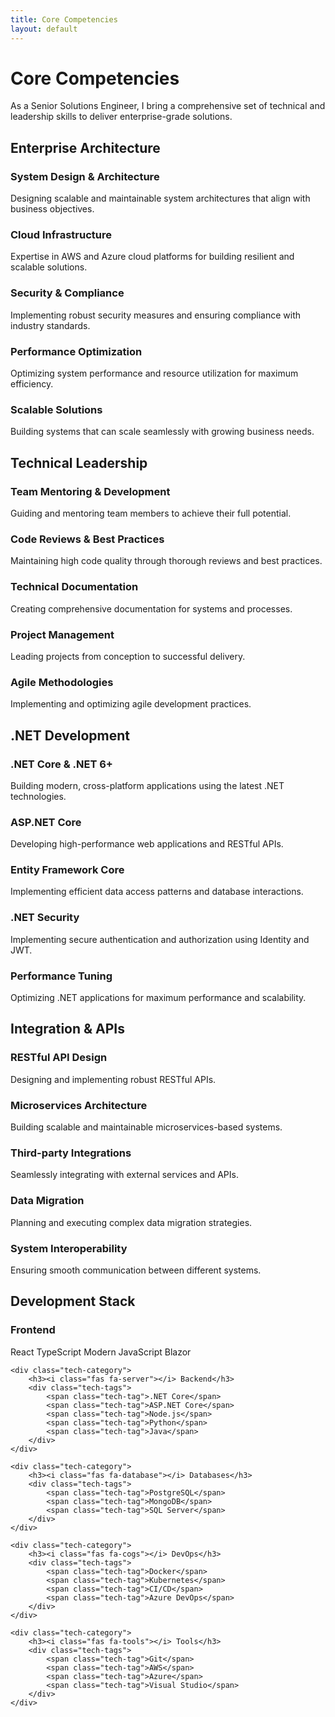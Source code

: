 ```yaml
---
title: Core Competencies
layout: default
---
```


# Core Competencies

As a Senior Solutions Engineer, I bring a comprehensive set of technical and leadership skills to deliver enterprise-grade solutions.

## Enterprise Architecture

<div class="competency-grid">
    <div class="competency-card">
        <i class="fas fa-sitemap"></i>
        <h3>System Design & Architecture</h3>
        <p>Designing scalable and maintainable system architectures that align with business objectives.</p>
    </div>
    <div class="competency-card">
        <i class="fas fa-cloud"></i>
        <h3>Cloud Infrastructure</h3>
        <p>Expertise in AWS and Azure cloud platforms for building resilient and scalable solutions.</p>
    </div>
    <div class="competency-card">
        <i class="fas fa-shield-alt"></i>
        <h3>Security & Compliance</h3>
        <p>Implementing robust security measures and ensuring compliance with industry standards.</p>
    </div>
    <div class="competency-card">
        <i class="fas fa-tachometer-alt"></i>
        <h3>Performance Optimization</h3>
        <p>Optimizing system performance and resource utilization for maximum efficiency.</p>
    </div>
    <div class="competency-card">
        <i class="fas fa-expand-arrows-alt"></i>
        <h3>Scalable Solutions</h3>
        <p>Building systems that can scale seamlessly with growing business needs.</p>
    </div>
</div>

## Technical Leadership

<div class="competency-grid">
    <div class="competency-card">
        <i class="fas fa-users"></i>
        <h3>Team Mentoring & Development</h3>
        <p>Guiding and mentoring team members to achieve their full potential.</p>
    </div>
    <div class="competency-card">
        <i class="fas fa-code"></i>
        <h3>Code Reviews & Best Practices</h3>
        <p>Maintaining high code quality through thorough reviews and best practices.</p>
    </div>
    <div class="competency-card">
        <i class="fas fa-book"></i>
        <h3>Technical Documentation</h3>
        <p>Creating comprehensive documentation for systems and processes.</p>
    </div>
    <div class="competency-card">
        <i class="fas fa-tasks"></i>
        <h3>Project Management</h3>
        <p>Leading projects from conception to successful delivery.</p>
    </div>
    <div class="competency-card">
        <i class="fas fa-sync"></i>
        <h3>Agile Methodologies</h3>
        <p>Implementing and optimizing agile development practices.</p>
    </div>
</div>

## .NET Development

<div class="competency-grid">
    <div class="competency-card">
        <i class="fas fa-code-branch"></i>
        <h3>.NET Core & .NET 6+</h3>
        <p>Building modern, cross-platform applications using the latest .NET technologies.</p>
    </div>
    <div class="competency-card">
        <i class="fas fa-cogs"></i>
        <h3>ASP.NET Core</h3>
        <p>Developing high-performance web applications and RESTful APIs.</p>
    </div>
    <div class="competency-card">
        <i class="fas fa-database"></i>
        <h3>Entity Framework Core</h3>
        <p>Implementing efficient data access patterns and database interactions.</p>
    </div>
    <div class="competency-card">
        <i class="fas fa-shield-alt"></i>
        <h3>.NET Security</h3>
        <p>Implementing secure authentication and authorization using Identity and JWT.</p>
    </div>
    <div class="competency-card">
        <i class="fas fa-microchip"></i>
        <h3>Performance Tuning</h3>
        <p>Optimizing .NET applications for maximum performance and scalability.</p>
    </div>
</div>

## Integration & APIs

<div class="competency-grid">
    <div class="competency-card">
        <i class="fas fa-plug"></i>
        <h3>RESTful API Design</h3>
        <p>Designing and implementing robust RESTful APIs.</p>
    </div>
    <div class="competency-card">
        <i class="fas fa-cubes"></i>
        <h3>Microservices Architecture</h3>
        <p>Building scalable and maintainable microservices-based systems.</p>
    </div>
    <div class="competency-card">
        <i class="fas fa-handshake"></i>
        <h3>Third-party Integrations</h3>
        <p>Seamlessly integrating with external services and APIs.</p>
    </div>
    <div class="competency-card">
        <i class="fas fa-exchange-alt"></i>
        <h3>Data Migration</h3>
        <p>Planning and executing complex data migration strategies.</p>
    </div>
    <div class="competency-card">
        <i class="fas fa-network-wired"></i>
        <h3>System Interoperability</h3>
        <p>Ensuring smooth communication between different systems.</p>
    </div>
</div>

## Development Stack

<div class="tech-stack">
    <div class="tech-category">
        <h3><i class="fas fa-laptop-code"></i> Frontend</h3>
        <div class="tech-tags">
            <span class="tech-tag">React</span>
            <span class="tech-tag">TypeScript</span>
            <span class="tech-tag">Modern JavaScript</span>
            <span class="tech-tag">Blazor</span>
        </div>
    </div>
    
    <div class="tech-category">
        <h3><i class="fas fa-server"></i> Backend</h3>
        <div class="tech-tags">
            <span class="tech-tag">.NET Core</span>
            <span class="tech-tag">ASP.NET Core</span>
            <span class="tech-tag">Node.js</span>
            <span class="tech-tag">Python</span>
            <span class="tech-tag">Java</span>
        </div>
    </div>
    
    <div class="tech-category">
        <h3><i class="fas fa-database"></i> Databases</h3>
        <div class="tech-tags">
            <span class="tech-tag">PostgreSQL</span>
            <span class="tech-tag">MongoDB</span>
            <span class="tech-tag">SQL Server</span>
        </div>
    </div>
    
    <div class="tech-category">
        <h3><i class="fas fa-cogs"></i> DevOps</h3>
        <div class="tech-tags">
            <span class="tech-tag">Docker</span>
            <span class="tech-tag">Kubernetes</span>
            <span class="tech-tag">CI/CD</span>
            <span class="tech-tag">Azure DevOps</span>
        </div>
    </div>
    
    <div class="tech-category">
        <h3><i class="fas fa-tools"></i> Tools</h3>
        <div class="tech-tags">
            <span class="tech-tag">Git</span>
            <span class="tech-tag">AWS</span>
            <span class="tech-tag">Azure</span>
            <span class="tech-tag">Visual Studio</span>
        </div>
    </div>
</div> 
